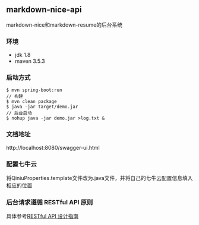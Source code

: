 ## markdown-nice-api

markdown-nice和markdown-resume的后台系统

### 环境

- jdk 1.8
- maven 3.5.3

### 启动方式

```shell
$ mvn spring-boot:run
// 构建
$ mvn clean package 
$ java -jar target/demo.jar
// 后台启动
$ nohup java -jar demo.jar >log.txt &
```

### 文档地址

http://localhost:8080/swagger-ui.html

### 配置七牛云

将QiniuProperties.template文件改为.java文件，并将自己的七牛云配置信息填入相应的位置

### 后台请求遵循 RESTful API 原则

具体参考[RESTful API 设计指南](http://www.ruanyifeng.com/blog/2014/05/restful_api.html)



